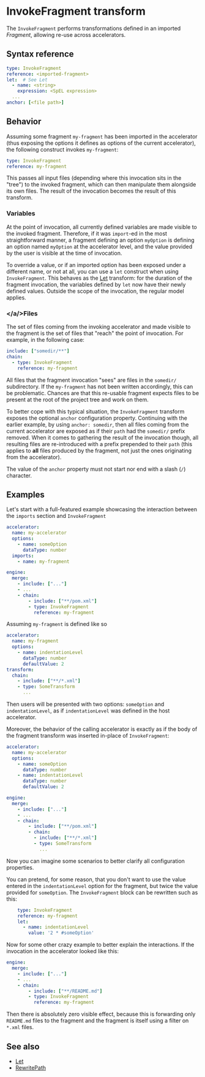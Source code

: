 # InvokeFragment transform

The `InvokeFragment` performs transformations defined in an imported *Fragment*,
allowing re-use across accelerators.


## <a id="syntax-ref"></a>Syntax reference

```yaml
type: InvokeFragment
reference: <imported-fragment>
let:  # See Let
  - name: <string>
    expression: <SpEL expression>
  ...
anchor: [<file path>]
```

## <a id="behavior"></a>Behavior

Assuming some fragment `my-fragment` has been imported in the accelerator
(thus exposing the options it defines as options of the current accelerator),
the following construct invokes `my-fragment`:

```yaml
type: InvokeFragment
reference: my-fragment
```

This passes all input files (depending where this invocation sits in the "tree") to
the invoked fragment, which can then manipulate them alongside its own files. The
result of the invocation becomes the result of this transform.

### <a id="variables"></a>Variables

At the point of invocation, all currently defined variables are made visible
to the invoked fragment. Therefore, if it was `import`-ed in the most straightforward
manner, a fragment defining an option `myOption` is defining an option named
`myOption` at the accelerator level, and the value provided by the user is visible at the time of invocation.

To override a value, or if an imported option has been exposed under a different name,
or not at all, you can use a `let` construct when using `InvokeFragment`.
This behaves as the [Let](let.md) transform: for the duration of the fragment
invocation, the variables defined by `let` now have their newly defined values.
Outside the scope of the invocation, the regular model applies.


### <a id="files"></a/>Files
The set of files coming from the invoking accelerator and made visible to
the fragment is the set of files that "reach" the point of invocation.
For example, in the following case:

```yaml
include: ["somedir/**"]
chain:
  - type: InvokeFragment
    reference: my-fragment
```

All files that the fragment invocation "sees" are files in the `somedir/` subdirectory.
If the `my-fragment` has not been written accordingly, this can be problematic.
Chances are that this re-usable fragment expects files to be present at the root of
the project tree and work on them.

To better cope with this typical situation, the `InvokeFragment` transform
exposes the optional `anchor` configuration property. Continuing with the earlier example,
by using `anchor: somedir`, then all files coming from the current accelerator
are exposed as if their `path` had the `somedir/` prefix removed. When it comes
to gathering the result of the invocation though, all resulting files are re-introduced
with a prefix prepended to their `path` (this applies to **all** files produced by
the fragment, not just the ones originating from the accelerator). 

The value of the `anchor` property must not start nor end with a slash (`/`) character.

## <a id="examples"></a>Examples

Let's start with a full-featured example showcasing the interaction between
the `imports` section and `InvokeFragment`

```yaml
accelerator:
  name: my-accelerator
  options:
    - name: someOption
      dataType: number
  imports:
    - name: my-fragment

engine:
  merge:
    - include: ["..."]
    - ...
    - chain:
        - include: ["**/pom.xml"]
        - type: InvokeFragment
          reference: my-fragment
```

Assuming `my-fragment` is defined like so

```yaml
accelerator:
  name: my-fragment
  options:
    - name: indentationLevel
      dataType: number
      defaultValue: 2
transform:
  chain:
    - include: ["**/*.xml"]
    - type: SomeTransform
      ...
```

Then users will be presented with two options: `someOption` and `indentationLevel`,
as if `indentationLevel` was defined in the host accelerator.

Moreover, the behavior of the calling accelerator is exactly as if the body
of the fragment transform was inserted in-place of `InvokeFragment`:

```yaml
accelerator:
  name: my-accelerator
  options:
    - name: someOption
      dataType: number
    - name: indentationLevel
      dataType: number
      defaultValue: 2

engine:
  merge:
    - include: ["..."]
    - ...
    - chain:
        - include: ["**/pom.xml"]
        - chain:
          - include: ["**/*.xml"]
          - type: SomeTransform
            ...

```

Now you can imagine some scenarios to better clarify all configuration properties.

You can pretend, for some reason, that you don't want to use the value
entered in the `indentationLevel` option for the fragment, but twice the value
provided for `someOption`. The `InvokeFragment` block can be rewritten such as this:

```yaml
    type: InvokeFragment
    reference: my-fragment
    let:
      - name: indentationLevel
        value: '2 * #someOption'
```

Now for some other crazy example to better explain the interactions. If the invocation
in the accelerator looked like this:

```yaml
engine:
  merge:
    - include: ["..."]
    - ...
    - chain:
        - include: ["**/README.md"]
        - type: InvokeFragment
          reference: my-fragment

```

Then there is absolutely zero visible effect, because this is
forwarding only `README.md` files to the fragment and the fragment is itself
using a filter on `*.xml` files.

## See also

- [Let](let.md)
- [RewritePath](rewrite-path.md)
